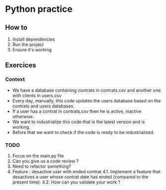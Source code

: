 # Python practice

## How to

1. Install dependencies
2. Run the project
3. Ensure it's working

## Exercices

### Context

- We have a database containing contrats in contrats.csv and another one with clients in users.csv
- Every day, manually, this code updates the users database based on the contrats and users databases.
- If a user has a contrat in contrats.csv then he is active, inactive otherwise.
- We want to industrialize this code that is the latest version and is working.
- Before that we want to check if the code is ready to be industrialized.

### TODO

1. Focus on the main.py file
2. Can you give us a code review ?
3. Need to refactor something?
4. Feature : desactive user with ended contrat
4.1. Implement a feature that desactives a user whose contrat date has ended (compared to the present time).
4.2. How can you validate your work ?